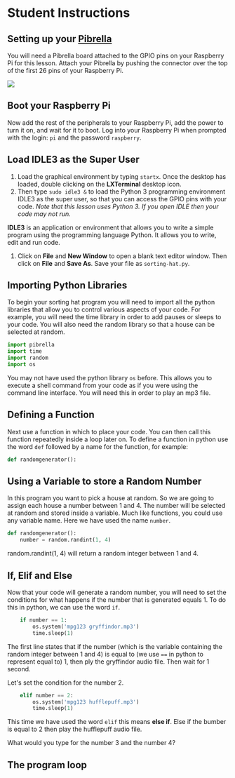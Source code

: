 # Student Instructions

## Setting up your [Pibrella](http://pibrella.com/#setup)

You will need a Pibrella board attached to the GPIO pins on your Raspberry Pi for this lesson. Attach your Pibrella by pushing the connector over the top of the first 26 pins of your Raspberry Pi.

![](images/pibrella-setup.png)


## Boot your Raspberry Pi

Now add the rest of the peripherals to your Raspberry Pi, add the power to turn it on, and wait for it to boot. Log into your Raspberry Pi when prompted with the login: `pi` and the password `raspberry`.

## Load IDLE3 as the Super User

1. Load the graphical environment by typing `startx`. Once the desktop has loaded, double clicking on the **LXTerminal** desktop icon. 
1. Then type `sudo idle3 &` to load the Python 3 programming environment IDLE3 as the super user, so that you can access the GPIO pins with your code.
  *Note that this lesson uses Python 3. If you open IDLE then your code may not run.*
  
  **IDLE3** is an application or environment that allows you to write a simple program using the programming language Python. It   allows you to write, edit and run code. 

1. Click on **File** and **New Window** to open a blank text editor window. Then click on **File** and **Save As**. Save your file as `sorting-hat.py`.

## Importing Python Libraries

To begin your sorting hat program you will need to import all the python libraries that allow you to control various aspects of your code. For example, you will need the time library in order to add pauses or sleeps to your code. You will also need the random library so that a house can be selected at random.

 ```python
 import pibrella
 import time
 import random
 import os
 ```
 
 You may not have used the python library `os` before. This allows you to execute a shell command from your code as if you were using the command line interface. You will need this in order to play an mp3 file.
 
## Defining a Function

Next use a function in which to place your code. You can then call this function repeatedly inside a loop later on. To define a function in python use the word `def` followed by a name for the function, for example:

```python
def randomgenerator():
```

## Using a Variable to store a Random Number

In this program you want to pick a house at random. So we are going to assign each house a number between 1 and 4. The number will be selected at random and stored inside a variable. Much like functions, you could use any variable name. Here we have used the name `number`. 

```python
def randomgenerator():
    number = random.randint(1, 4)
```
random.randint(1, 4) will return a random integer between 1 and 4. 

## If, Elif and Else

Now that your code will generate a random number, you will need to set the conditions for what happens if the number that is generated equals 1. To do this in python, we can use the word `if`.

```python
    if number == 1:
        os.system('mpg123 gryffindor.mp3')
        time.sleep(1)
```

The first line states that if the number (which is the variable containing the random integer between 1 and 4) is equal to (we use `==` in python to represent equal to) 1, then ply the gryffindor audio file. Then wait for 1 second.

Let's set the condition for the number 2.

```python
    elif number == 2:
        os.system('mpg123 hufflepuff.mp3')
        time.sleep(1)
```

This time we have used the word `elif` this means **else if**. Else if the bumber is equal to 2 then play the hufflepuff audio file. 

What would you type for the number 3 and the number 4?

## The program loop



